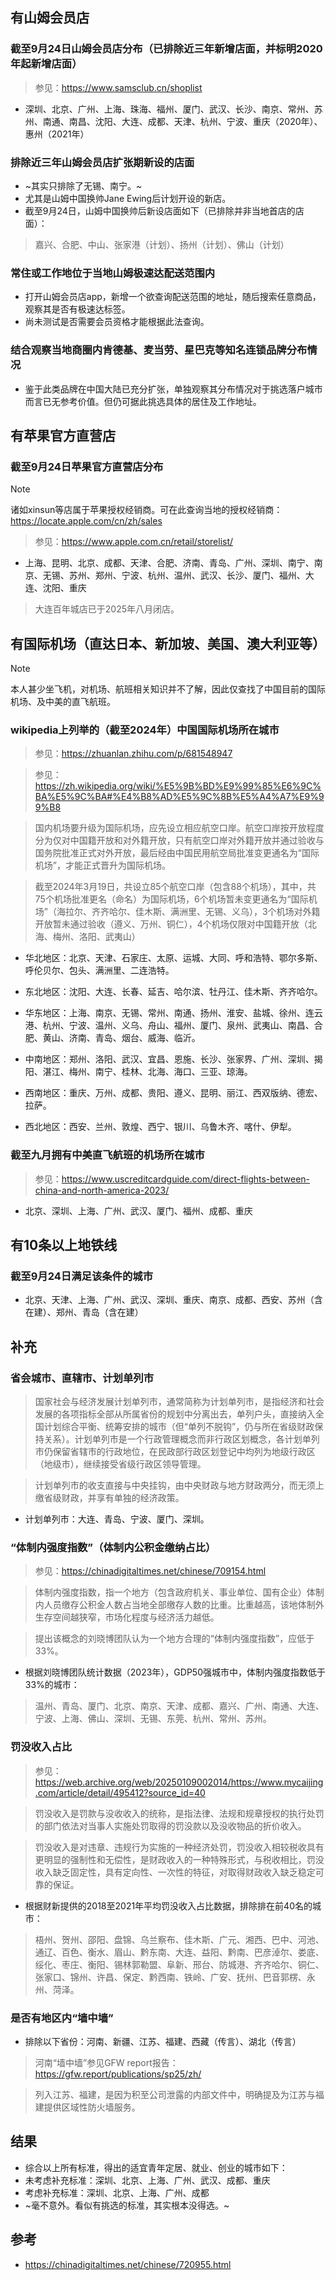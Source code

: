 ## 有山姆会员店
### 截至9月24日山姆会员店分布（已排除近三年新增店面，并标明2020年起新增店面）

> 参见：https://www.samsclub.cn/shoplist

- 深圳、北京、广州、上海、珠海、福州、厦门、武汉、长沙、南京、常州、苏州、南通、南昌、沈阳、大连、成都、天津、杭州、宁波、重庆（2020年）、惠州（2021年）

### 排除近三年山姆会员店扩张期新设的店面

- ~其实只排除了无锡、南宁。~
- 尤其是山姆中国换帅Jane Ewing后计划开设的新店。
- 截至9月24日，山姆中国换帅后新设店面如下（已排除并非当地首店的店面）：

> 嘉兴、合肥、中山、张家港（计划）、扬州（计划）、佛山（计划）

### 常住或工作地位于当地山姆极速达配送范围内

- 打开山姆会员店app，新增一个欲查询配送范围的地址，随后搜索任意商品，观察其是否有极速达标签。
- 尚未测试是否需要会员资格才能根据此法查询。

### 结合观察当地商圈内肯德基、麦当劳、星巴克等知名连锁品牌分布情况

- 鉴于此类品牌在中国大陆已充分扩张，单独观察其分布情况对于挑选落户城市而言已无参考价值。但仍可据此挑选具体的居住及工作地址。

## 有苹果官方直营店

### 截至9月24日苹果官方直营店分布

> [!NOTE]
> 诸如xinsun等店属于苹果授权经销商。可在此查询当地的授权经销商：https://locate.apple.com/cn/zh/sales

> 参见：https://www.apple.com.cn/retail/storelist/

- 上海、昆明、北京、成都、天津、合肥、济南、青岛、广州、深圳、南宁、南京、无锡、苏州、郑州、宁波、杭州、温州、武汉、长沙、厦门、福州、大连、沈阳、重庆

> 大连百年城店已于2025年八月闭店。

## 有国际机场（直达日本、新加坡、美国、澳大利亚等）

> [!NOTE]
> 本人甚少坐飞机，对机场、航班相关知识并不了解，因此仅查找了中国目前的国际机场、及中美的直飞航班。

### wikipedia上列举的（截至2024年）中国国际机场所在城市

> 参见：https://zhuanlan.zhihu.com/p/681548947

> 参见：https://zh.wikipedia.org/wiki/%E5%9B%BD%E9%99%85%E6%9C%BA%E5%9C%BA#%E4%B8%AD%E5%9C%8B%E5%A4%A7%E9%99%B8

> 国内机场要升级为国际机场，应先设立相应航空口岸。航空口岸按开放程度分为仅对中国籍开放和对外籍开放，只有航空口岸对外籍开放并通过验收与国务院批准正式对外开放，最后经由中国民用航空局批准变更通名为“国际机场”，才能正式晋升为国际机场。

> 截至2024年3月19日，共设立85个航空口岸（包含88个机场），其中，共75个机场批准更名（命名）为国际机场，6个机场暂未变更通名为“国际机场”（海拉尔、齐齐哈尔、佳木斯、满洲里、无锡、义乌），3个机场对外籍开放暂未通过验收（遵义、万州、铜仁），4个机场仅限对中国籍开放（北海、梅州、洛阳、武夷山）

- 华北地区：北京、天津、石家庄、太原、运城、大同、呼和浩特、鄂尔多斯、呼伦贝尔、包头、满洲里、二连浩特。

- 东北地区：沈阳、大连、长春、延吉、哈尔滨、牡丹江、佳木斯、齐齐哈尔。

- 华东地区：上海、南京、无锡、常州、南通、扬州、淮安、盐城、徐州、连云港、杭州、宁波、温州、义乌、舟山、福州、厦门、泉州、武夷山、南昌、合肥、黄山、济南、青岛、烟台、威海、临沂。

- 中南地区：郑州、洛阳、武汉、宜昌、恩施、长沙、张家界、广州、深圳、揭阳、湛江、梅州、南宁、桂林、北海、海口、三亚、琼海。

- 西南地区：重庆、万州、成都、贵阳、遵义、昆明、丽江、西双版纳、德宏、拉萨。

- 西北地区：西安、兰州、敦煌、西宁、银川、乌鲁木齐、喀什、伊犁。

### 截至九月拥有中美直飞航班的机场所在城市

> 参见：https://www.uscreditcardguide.com/direct-flights-between-china-and-north-america-2023/

- 北京、深圳、上海、广州、武汉、厦门、福州、成都、重庆

## 有10条以上地铁线

### 截至9月24日满足该条件的城市
- 北京、天津、上海、广州、武汉、深圳、重庆、南京、成都、西安、苏州（含在建）、郑州、青岛（含在建）

## 补充
### 省会城市、直辖市、计划单列市

> 国家社会与经济发展计划单列市，通常简称为计划单列市，是指经济和社会发展的各项指标全部从所属省份的规划中分离出去，单列户头，直接纳入全国计划综合平衡、统筹安排的城市（但“单列不脱钩”，仍与所在省级财政保持关系）。计划单列市是一个行政管理概念而非行政区划概念，各计划单列市仍保留省辖市的行政地位，在民政部行政区划登记中均列为地级行政区（地级市），继续接受省级行政区领导管理。

> 计划单列市的收支直接与中央挂钩，由中央财政与地方财政两分，而无须上缴省级财政，并享有单独的经济政策。

- 计划单列市：大连、青岛、宁波、厦门、深圳。

### “体制内强度指数”（体制内公积金缴纳占比）

> 参见：https://chinadigitaltimes.net/chinese/709154.html

> 体制内强度指数，指一个地方（包含政府机关、事业单位、国有企业）体制内人员缴存公积金人数占当地全部缴存人数的比重。比重越高，该地体制外生存空间越狭窄，市场化程度与经济活力越低。

> 提出该概念的刘晓博团队认为一个地方合理的“体制内强度指数”，应低于33%。

- 根据刘晓博团队统计数据（2023年），GDP50强城市中，体制内强度指数低于33%的城市：

> 温州、青岛、厦门、北京、南京、天津、成都、嘉兴、广州、南通、大连、宁波、上海、佛山、深圳、无锡、东莞、杭州、常州、苏州。

### 罚没收入占比

> 参见：https://web.archive.org/web/20250109002014/https://www.mycaijing.com/article/detail/495412?source_id=40

> 罚没收入是罚款与没收收入的统称，是指法律、法规和规章授权的执行处罚的部门依法对当事人实施处罚取得的罚没款以及没收物品的折价收入。

> 罚没收入是对违章、违规行为实施的一种经济处罚，罚没收入相较税收具有更明显的强制性和无偿性，是财政收入的一种特殊形式，与税收相比，罚没收入缺乏固定性，具有定向性、一次性的特征，对取得财政收入缺乏稳定可靠的保证。

-  根据财新提供的2018至2021年平均罚没收入占比数据，排除排在前40名的城市：

> 梧州、贺州、邵阳、盘锦、乌兰察布、佳木斯、广元、湘西、巴中、河池、通辽、百色、衡水、眉山、黔东南、大连、益阳、黔南、巴彦淖尔、娄底、绥化、枣庄、衡阳、锡林郭勒盟、阜新、邢台、防城港、齐齐哈尔、铜仁、张家口、锦州、许昌、保定、黔西南、铁岭、广安、抚州、巴音郭楞、永州、菏泽。

### 是否有地区内“墙中墙”

- 排除以下省份：河南、新疆、江苏、福建、西藏（传言）、湖北（传言）

> 河南“墙中墙”参见GFW report报告：https://gfw.report/publications/sp25/zh/

> 列入江苏、福建，是因为积至公司泄露的内部文件中，明确提及为江苏与福建提供区域性防火墙服务。

## 结果

- 综合以上所有标准，得出的适宜青年定居、就业、创业的城市如下：
- 未考虑补充标准：深圳、北京、上海、广州、武汉、成都、重庆
- 考虑补充标准：深圳、北京、上海、广州、成都
- ~毫不意外。看似有挑选的标准，其实根本没得选。~

## 参考

- https://chinadigitaltimes.net/chinese/720955.html 